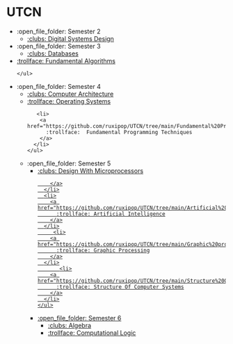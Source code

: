 # UTCN
<ul>
   <li>:open_file_folder: Semester 2
    <ul>
      <li>
        <a href="https://github.com/ruxipop/UTCN/tree/main/Digital%20Systems%20Design/Project"> 
          :clubs:  Digital Systems Design
        </a>
      </li>
    </ul>
  </li>
  
   
   <li>:open_file_folder: Semester 3
    <ul>
      <li>
        <a href="https://github.com/ruxipop/UTCN/tree/main/Databases"> 
          :clubs:  Databases
        </a>
      </li>
          </ul>
      <li>
        <a href=" https://github.com/ruxipop/UTCN/tree/main/Fundamental%20Algorithms"> 
          :trollface:  Fundamental Algorithms
        </a>
      </li>
       
    </ul>
  </li>
  
   
   
   
   <li>:open_file_folder: Semester 4
    <ul>
      <li>
        <a href="https://github.com/ruxipop/UTCN/tree/main/Computer%20Architecture"> 
          :clubs:  Computer Architecture
        </a>
      </li>
      <li>
        <a href="https://github.com/ruxipop/UTCN/tree/main/Operating%20Systems"> 
          :trollface:  Operating Systems
        </a>
      </li>
       
       <li>
        <a href="https://github.com/ruxipop/UTCN/tree/main/Fundamental%20Programming%20Techniques"> 
          :trollface:  Fundamental Programming Techniques
        </a>
      </li>
    </ul>
  </li>
  
   <li>:open_file_folder: Semester 5
    <ul>
      <li>
        <a href="https://github.com/ruxipop/UTCN/tree/main/Design%20with%20microprocessors"> 
          :clubs:  Design With Microprocessors
     
        </a>
      </li>
      <li>
        <a href="https://github.com/ruxipop/UTCN/tree/main/Artificial%20Intelligence"> 
          :trollface: Artificial Intelligence
        </a>
      </li>
         <li>
        <a href="https://github.com/ruxipop/UTCN/tree/main/Graphic%20processing"> 
          :trollface: Graphic Processing
        </a>
      </li>
           <li>
        <a href="https://github.com/ruxipop/UTCN/tree/main/Structure%20Of%20Computer%20Systems"> 
          :trollface: Structure Of Computer Systems
        </a>
      </li>
    </ul>
  </li>
  
   <li>:open_file_folder: Semester 6
    <ul>
      <li>
        <a href=""> 
          :clubs:  Algebra 
        </a>
      </li>
      <li>
        <a href=""> 
          :trollface:  Computational Logic 
        </a>
      </li>
    </ul>
  </li>
  
</ul>
